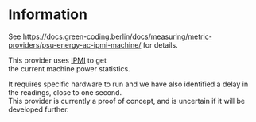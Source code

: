 # Information

See https://docs.green-coding.berlin/docs/measuring/metric-providers/psu-energy-ac-ipmi-machine/ for details.

This provider uses [IPMI](https://www.intel.com/content/www/us/en/products/docs/servers/ipmi/ipmi-home.html) to get  
the current machine power statistics.

It requires specific hardware to run and we have also identified a delay in the readings, close to one second.  
This provider is currently a proof of concept, and is uncertain if it will be developed further.
